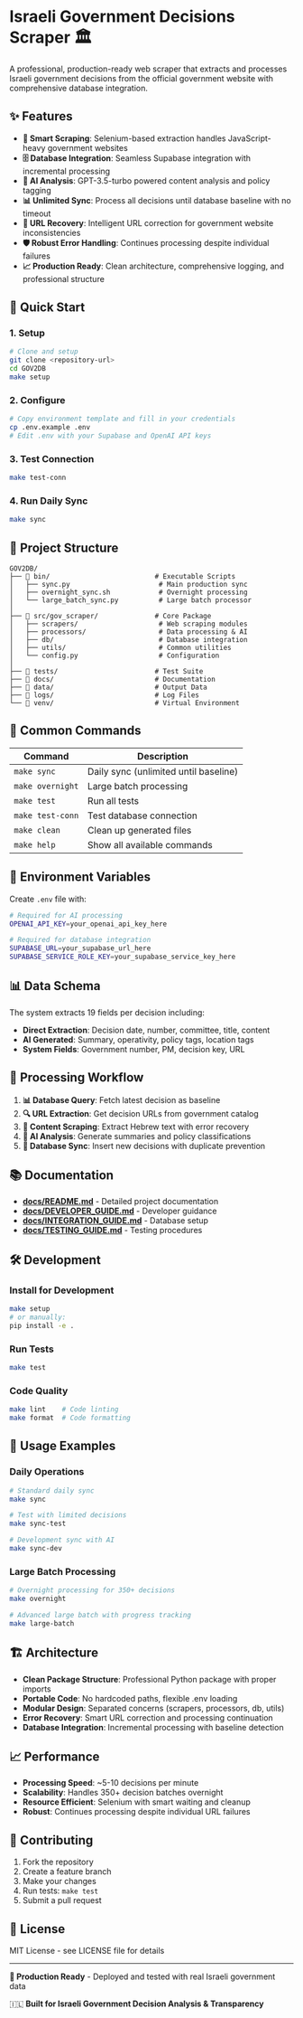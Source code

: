 # Israeli Government Decisions Scraper 🏛️

A professional, production-ready web scraper that extracts and processes Israeli government decisions from the official government website with comprehensive database integration.

## ✨ Features

- **🎯 Smart Scraping**: Selenium-based extraction handles JavaScript-heavy government websites
- **🗄️ Database Integration**: Seamless Supabase integration with incremental processing
- **🤖 AI Analysis**: GPT-3.5-turbo powered content analysis and policy tagging
- **📊 Unlimited Sync**: Process all decisions until database baseline with no timeout
- **🔄 URL Recovery**: Intelligent URL correction for government website inconsistencies
- **🛡️ Robust Error Handling**: Continues processing despite individual failures
- **📈 Production Ready**: Clean architecture, comprehensive logging, and professional structure

## 🚀 Quick Start

### 1. Setup
```bash
# Clone and setup
git clone <repository-url>
cd GOV2DB
make setup
```

### 2. Configure
```bash
# Copy environment template and fill in your credentials
cp .env.example .env
# Edit .env with your Supabase and OpenAI API keys
```

### 3. Test Connection
```bash
make test-conn
```

### 4. Run Daily Sync
```bash
make sync
```

## 📁 Project Structure

```
GOV2DB/
├── 📁 bin/                          # Executable Scripts
│   ├── sync.py                      # Main production sync
│   ├── overnight_sync.sh            # Overnight processing
│   └── large_batch_sync.py          # Large batch processor
│
├── 📁 src/gov_scraper/              # Core Package
│   ├── scrapers/                    # Web scraping modules
│   ├── processors/                  # Data processing & AI
│   ├── db/                          # Database integration
│   ├── utils/                       # Common utilities
│   └── config.py                    # Configuration
│
├── 📁 tests/                        # Test Suite
├── 📁 docs/                         # Documentation
├── 📁 data/                         # Output Data
├── 📁 logs/                         # Log Files
└── 📁 venv/                         # Virtual Environment
```

## 🎯 Common Commands

| Command | Description |
|---------|-------------|
| `make sync` | Daily sync (unlimited until baseline) |
| `make overnight` | Large batch processing |
| `make test` | Run all tests |
| `make test-conn` | Test database connection |
| `make clean` | Clean up generated files |
| `make help` | Show all available commands |

## 🔧 Environment Variables

Create `.env` file with:

```bash
# Required for AI processing
OPENAI_API_KEY=your_openai_api_key_here

# Required for database integration  
SUPABASE_URL=your_supabase_url_here
SUPABASE_SERVICE_ROLE_KEY=your_supabase_service_key_here
```

## 📊 Data Schema

The system extracts 19 fields per decision including:

- **Direct Extraction**: Decision date, number, committee, title, content
- **AI Generated**: Summary, operativity, policy tags, location tags
- **System Fields**: Government number, PM, decision key, URL

## 🔄 Processing Workflow

1. **📊 Database Query**: Fetch latest decision as baseline
2. **🔍 URL Extraction**: Get decision URLs from government catalog
3. **📄 Content Scraping**: Extract Hebrew text with error recovery
4. **🤖 AI Analysis**: Generate summaries and policy classifications
5. **💾 Database Sync**: Insert new decisions with duplicate prevention

## 📚 Documentation

- **[docs/README.md](docs/README.md)** - Detailed project documentation
- **[docs/DEVELOPER_GUIDE.md](docs/DEVELOPER_GUIDE.md)** - Developer guidance
- **[docs/INTEGRATION_GUIDE.md](docs/INTEGRATION_GUIDE.md)** - Database setup
- **[docs/TESTING_GUIDE.md](docs/TESTING_GUIDE.md)** - Testing procedures

## 🛠️ Development

### Install for Development
```bash
make setup
# or manually:
pip install -e .
```

### Run Tests
```bash
make test
```

### Code Quality
```bash
make lint    # Code linting
make format  # Code formatting
```

## 🎯 Usage Examples

### Daily Operations
```bash
# Standard daily sync
make sync

# Test with limited decisions
make sync-test

# Development sync with AI
make sync-dev
```

### Large Batch Processing
```bash
# Overnight processing for 350+ decisions
make overnight

# Advanced large batch with progress tracking
make large-batch
```

## 🏗️ Architecture

- **Clean Package Structure**: Professional Python package with proper imports
- **Portable Code**: No hardcoded paths, flexible .env loading
- **Modular Design**: Separated concerns (scrapers, processors, db, utils)
- **Error Recovery**: Smart URL correction and processing continuation
- **Database Integration**: Incremental processing with baseline detection

## 📈 Performance

- **Processing Speed**: ~5-10 decisions per minute
- **Scalability**: Handles 350+ decision batches overnight
- **Resource Efficient**: Selenium with smart waiting and cleanup
- **Robust**: Continues processing despite individual URL failures

## 🤝 Contributing

1. Fork the repository
2. Create a feature branch
3. Make your changes
4. Run tests: `make test`
5. Submit a pull request

## 📄 License

MIT License - see LICENSE file for details

---

**🚀 Production Ready** - Deployed and tested with real Israeli government data

🇮🇱 **Built for Israeli Government Decision Analysis & Transparency**